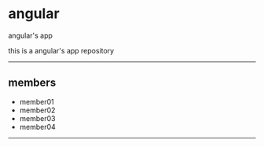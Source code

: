 # angular
angular's app

this is a angular's app repository

---

## members
* member01
* member02
* member03
* member04

---
